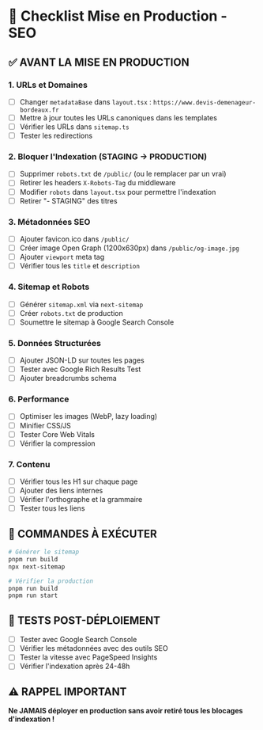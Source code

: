 # 🚀 Checklist Mise en Production - SEO

## ✅ AVANT LA MISE EN PRODUCTION

### 1. URLs et Domaines
- [ ] Changer `metadataBase` dans `layout.tsx` : `https://www.devis-demenageur-bordeaux.fr`
- [ ] Mettre à jour toutes les URLs canoniques dans les templates
- [ ] Vérifier les URLs dans `sitemap.ts`
- [ ] Tester les redirections

### 2. Bloquer l'Indexation (STAGING → PRODUCTION)
- [ ] Supprimer `robots.txt` de `/public/` (ou le remplacer par un vrai)
- [ ] Retirer les headers `X-Robots-Tag` du middleware
- [ ] Modifier `robots` dans `layout.tsx` pour permettre l'indexation
- [ ] Retirer "- STAGING" des titres

### 3. Métadonnées SEO
- [ ] Ajouter favicon.ico dans `/public/`
- [ ] Créer image Open Graph (1200x630px) dans `/public/og-image.jpg`
- [ ] Ajouter `viewport` meta tag
- [ ] Vérifier tous les `title` et `description`

### 4. Sitemap et Robots
- [ ] Générer `sitemap.xml` via `next-sitemap`
- [ ] Créer `robots.txt` de production
- [ ] Soumettre le sitemap à Google Search Console

### 5. Données Structurées
- [ ] Ajouter JSON-LD sur toutes les pages
- [ ] Tester avec Google Rich Results Test
- [ ] Ajouter breadcrumbs schema

### 6. Performance
- [ ] Optimiser les images (WebP, lazy loading)
- [ ] Minifier CSS/JS
- [ ] Tester Core Web Vitals
- [ ] Vérifier la compression

### 7. Contenu
- [ ] Vérifier tous les H1 sur chaque page
- [ ] Ajouter des liens internes
- [ ] Vérifier l'orthographe et la grammaire
- [ ] Tester tous les liens

## 🔧 COMMANDES À EXÉCUTER

```bash
# Générer le sitemap
pnpm run build
npx next-sitemap

# Vérifier la production
pnpm run build
pnpm run start
```

## 🧪 TESTS POST-DÉPLOIEMENT

- [ ] Tester avec Google Search Console
- [ ] Vérifier les métadonnées avec des outils SEO
- [ ] Tester la vitesse avec PageSpeed Insights
- [ ] Vérifier l'indexation après 24-48h

## ⚠️ RAPPEL IMPORTANT

**Ne JAMAIS déployer en production sans avoir retiré tous les blocages d'indexation !**
